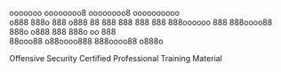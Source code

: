   ooooooo    oooooooo8    oooooooo8 oooooooooo  
o888   888o 888         o888     88  888    888 
888     888  888oooooo  888          888oooo88  
888o   o888         888 888o     oo  888        
  88ooo88   o88oooo888   888oooo88  o888o       
                                                
Offensive Security Certified Professional Training Material
